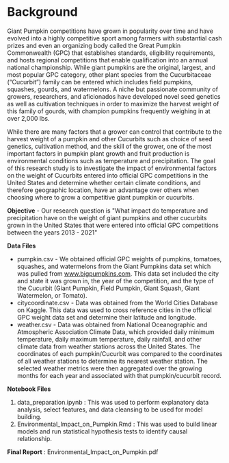 # Background

Giant Pumpkin competitions have grown in popularity over time and have evolved into a highly competitive sport among farmers with substantial cash prizes and even an organizing body called the Great Pumpkin Commonwealth (GPC) that establishes standards, eligibility requirements, and hosts regional competitions that enable qualification into an annual national championship. While giant pumpkins are the original, largest, and most popular GPC category, other plant species from the Cucurbitaceae (“Cucurbit”) family can be entered which includes field pumpkins, squashes, gourds, and watermelons. A niche but passionate community of growers, researchers, and aficionados have developed novel seed genetics as well as cultivation techniques in order to maximize the harvest weight of this family of gourds, with champion pumpkins frequently weighing in at over 2,000 lbs.

While there are many factors that a grower can control that contribute to the harvest weight of a pumpkin and other Cucurbits such as choice of seed genetics, cultivation method, and the skill of the grower, one of the most important factors in pumpkin plant growth and fruit production is environmental conditions such as temperature and precipitation. The goal of this research study is to investigate the impact of environmental factors on the weight of Cucurbits entered into official GPC competitions in the United States and determine whether certain climate conditions, and therefore geographic location, have an advantage over others when choosing where to grow a competitive giant pumpkin or cucurbits.

**Objective** - Our research question is "What impact do temperature and precipitation have on the weight of giant pumpkins and other cucurbits grown in the United States that were entered into official GPC competitions between the years 2013 - 2021"

**Data Files**

* pumpkin.csv - We obtained official GPC weights of pumpkins, tomatoes, squashes, and watermelons from the Giant Pumpkins data set which was pulled from www.bigpumpkins.com. This data set included the city and state it was grown in, the year of the competition, and the type of the Cucurbit (Giant Pumpkin, Field Pumpkin, Giant Squash, Giant Watermelon, or Tomato).
* citycoordinate.csv - Data was obtained from the World Cities Database on Kaggle. This data was used to cross reference cities in the official GPC weight data set and determine their latitude and longitude.
* weather.csv - Data was obtained from National Oceanographic and Atmospheric Association Climate Data, which provided daily minimum temperature, daily maximum temperature, daily rainfall, and other climate data from weather stations across the United States. The coordinates of each pumpkin/Cucurbit was compared to the coordinates of all weather stations to determine its nearest weather station. The selected weather metrics were then aggregated over the growing months for each year and associated with that pumpkin/cucurbit record.


**Notebook Files**
1. data_preparation.ipynb : This was used to perform explanatory data analysis, select features, and data cleansing to be used for model building.
2. Environmental_Impact_on_Pumpkin.Rmd : This was used to build linear models and run statistical hypothesis tests to identify causal relationship.


**Final Report** : Environmental_Impact_on_Pumpkin.pdf

